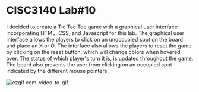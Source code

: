# CISC3140 Lab#10

I decided to create a Tic Tac Toe game with a graphical user interface incorporating HTML, CSS, and Javascript for this lab.
The graphical user interface allows the players to click on an unoccupied spot on the board and place an X or O. The interface
also allows the players to reset the game by clicking on the reset button, which will change colors when hovered over.
The status of which player's turn it is, is updated throughout the game. The board also prevents the user from clicking on an 
occupied spot indicated by the different mouse pointers. 

![ezgif com-video-to-gif](https://user-images.githubusercontent.com/70491160/116018351-df89c380-a60f-11eb-8c6c-3a5149ad8b8c.gif)


